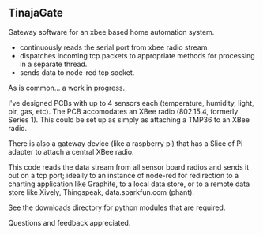 ## TinajaGate

Gateway software for an xbee based home automation system.

- continuously reads the serial port from xbee radio stream
- dispatches incoming tcp packets to appropriate methods for processing in a separate thread.
- sends data to node-red tcp socket.

As is common...  a work in progress.

I've designed PCBs with up to 4 sensors each (temperature, humidity, light, pir, gas, etc).  The PCB accomodates an XBee radio (802.15.4, formerly Series 1).  This could be set up as simply as attaching a TMP36 to an XBee radio.

There is also a gateway device (like a raspberry pi) that has a Slice of Pi adapter to attach a central XBee radio.  

This code reads the data stream from all sensor board radios and sends it out on a tcp port; ideally to an instance of node-red for redirection to a charting application like Graphite, to a local data store, or to a remote data store like Xively, Thingspeak, data.sparkfun.com (phant).

See the downloads directory for python modules that are required.

Questions and feedback appreciated.
